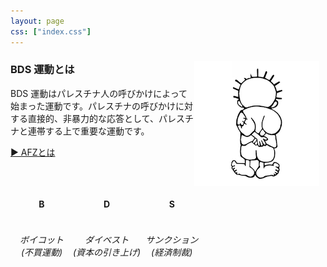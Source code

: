 ```yaml
---
layout: page
css: ["index.css"]
---
```

<div class="page">

<img src="/assets/img/handala.png" style="float:right; width: 200px; padding-right: 10px" />

<div style="float:left; width: 400px; padding-bottom: 60px">
  <div style="display: table-row;">
    <div style="display: table-cell; text-align: center; min-width:100px"><h4><strong>B</strong></h4></div>
    <div style="display: table-cell; text-align: center; min-width:100px"><h4><strong>D</strong></h4></div>
    <div style="display: table-cell; text-align: center; min-width:100px"><h4><strong>S</strong></h4></div>
  </div>
  <div style="display: table-row;" >
    <div style="display: table-cell; text-align: center; min-width:100px"><h6>ボイコット<br />(不買運動)</h6></div>
    <div style="display: table-cell; text-align: center; min-width:100px"><h6>ダイベスト<br />(資本の引き上げ)</h6></div>
    <div style="display: table-cell; text-align: center; min-width:100px"><h6>サンクション<br />(経済制裁)</h6></div>
  </div>
</div>

<div id="page-info">
  <h3>BDS 運動とは</h3>
</div>
<p>BDS 運動はパレスチナ人の呼びかけによって始まった運動です。パレスチナの呼びかけに対する直接的、非暴力的な応答として、パレスチナと連帯する上で重要な運動です。</p>

<a href="/what-is-afz">▶︎ AFZとは</a>

</div>
